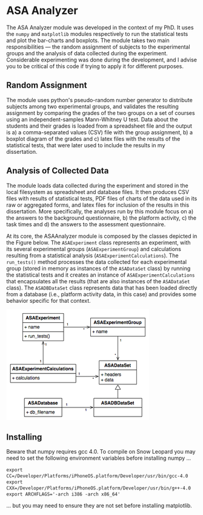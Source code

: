 ASA Analyzer
============

The ASA Analyzer module was developed in the context of my PhD. It uses the `numpy` and `matplotlib` modules respectively to run the statistical tests and plot the bar-charts and boxplots. The module takes two main responsibilities — the random assignment of subjects to the experimental groups and the analysis of data collected during the experiment. Considerable experimenting was done during the development, and I advise you to be critical of this code if trying to apply it for different purposes.

Random Assignment
-----------------

The module uses python's pseudo-random number generator to distribute subjects among two experimental groups, and validates the resulting assignment by comparing the grades of the two groups on a set of courses using an independent-samples Mann-Whitney U test. Data about the students and their grades is loaded from a spreadsheet file and the output is a) a comma-separated values (CSV) file with the group assignment, b) a boxplot diagram of the grades and c) latex files with the results of the statistical tests, that were later used to include the results in my dissertation.

Analysis of Collected Data
--------------------------

The module loads data collected during the experiment and stored in the local filesystem as spreadsheet and database files. It then produces CSV files with results of statistical tests, PDF files of charts of the data used in its raw or aggregated forms, and latex files for inclusion of the results in this dissertation. More specifically, the analyses run by this module focus on a) the answers to the background questionnaire, b) the platform activity, c) the task times and d) the answers to the assessment questionnaire.

At its core, the ASAAnalyzer module is composed by the classes depicted in the Figure below. The `ASAExperiment` class represents an experiment, with its several experimental groups (`ASAExperimentGroup`) and calculations resulting from a statistical analysis (`ASAExperimentCalculations`). The `run_tests()` method processes the data collected for each experimental group (stored in memory as instances of the `ASADataSet` class) by running the statistical tests and it creates an instance of `ASAExperimentCalculations` that encapsulates all the results (that are also instances of the `ASADataSet` class). The `ASADBDataSet` class represents data that has been loaded directly from a database (i.e., platform activity data, in this case) and provides some behavior specific for that context.

![Core classes of the ASA Analyzer domain model.](https://raw.githubusercontent.com/filipefigcorreia/asaanalyzer/master/docs/asa-analyser-classes.png)

Installing
----------

Beware that numpy requires gcc 4.0. To compile on Snow Leopard you may need to set the following environment variables before installing numpy ...

    export CC=/Developer/Platforms/iPhoneOS.platform/Developer/usr/bin/gcc-4.0
    export CXX=/Developer/Platforms/iPhoneOS.platform/Developer/usr/bin/g++-4.0
    export ARCHFLAGS='-arch i386 -arch x86_64'

... but you may need to ensure they are not set before installing matplotlib.
